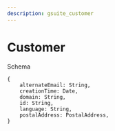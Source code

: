 ```yaml
---
description: gsuite_customer
---
```


# Customer

Schema
```
{
	alternateEmail: String,
	creationTime: Date,
	domain: String,
	id: String,
	language: String,
	postalAddress: PostalAddress,
}
```
